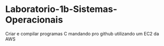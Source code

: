 # Laboratorio-1b-Sistemas-Operacionais
Criar e compilar programas C mandando pro github utilizando um EC2 da AWS
